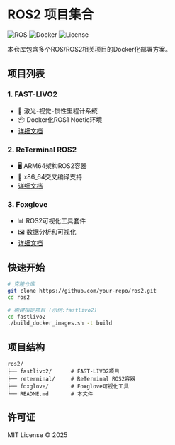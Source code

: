 # ROS2 项目集合

![ROS](https://img.shields.io/badge/ROS-Noetic|Humble-blue)
![Docker](https://img.shields.io/badge/Docker-✓-blue)
![License](https://img.shields.io/badge/License-MIT-green)

本仓库包含多个ROS/ROS2相关项目的Docker化部署方案。

## 项目列表

### 1. FAST-LIVO2

- 🚀 激光-视觉-惯性里程计系统
- 📦 Docker化ROS1 Noetic环境
- [详细文档](./fastlivo2/readme.md)

### 2. ReTerminal ROS2

- 🖥️ ARM64架构ROS2容器
- 🔄 x86_64交叉编译支持
- [详细文档](./reterminal/readme.md) 

### 3. Foxglove

- 📊 ROS2可视化工具套件
- 🖼️ 数据分析和可视化
- [详细文档](./foxglove/readme.md)

## 快速开始

```bash
# 克隆仓库
git clone https://github.com/your-repo/ros2.git
cd ros2

# 构建指定项目 (示例:fastlivo2)
cd fastlivo2
./build_docker_images.sh -t build
```

## 项目结构

```shell
ros2/
├── fastlivo2/      # FAST-LIVO2项目
├── reterminal/     # ReTerminal ROS2容器  
├── foxglove/       # Foxglove可视化工具
└── README.md       # 本文件
```

## 许可证

MIT License © 2025
